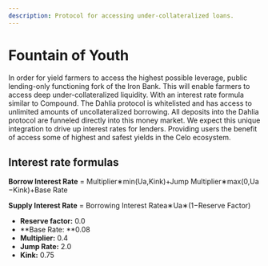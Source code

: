 ```yaml
---
description: Protocol for accessing under-collateralized loans.
---
```


# Fountain of Youth

In order for yield farmers to access the highest possible leverage, public lending-only functioning fork of the Iron Bank. This will enable farmers to access deep under-collateralized liquidity. With an interest rate formula similar to Compound. The Dahlia protocol is whitelisted and has access to unlimited amounts of uncollateralized borrowing. All deposits into the Dahlia protocol are funneled directly into this money market. We expect this unique integration to drive up interest rates for lenders. Providing users the benefit of access some of highest and safest yields in the Celo ecosystem.  

## Interest rate formulas

**Borrow Interest Rate** ​= Multiplier∗min(Ua​,Kink)+Jump Multiplier∗max(0,Ua​−Kink)+Base Rate​

**Supply Interest Rate** ​= Borrowing Interest Ratea​∗Ua​∗(1−Reserve Factor​)

* **Reserve factor:** 0.0
* **Base Rate: **0.08
* **Multiplier:** 0.4
* **Jump Rate:** 2.0
* **Kink:** 0.75





